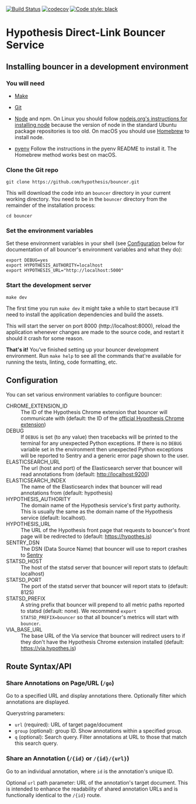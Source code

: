 [![Build Status](https://travis-ci.org/hypothesis/bouncer.svg?branch=master)](https://travis-ci.org/hypothesis/bouncer)
[![codecov](https://codecov.io/gh/hypothesis/bouncer/branch/master/graph/badge.svg)](https://codecov.io/gh/hypothesis/bouncer)
[![Code style: black](https://img.shields.io/badge/code%20style-black-000000.svg)](https://github.com/ambv/black)

Hypothesis Direct-Link Bouncer Service
======================================

Installing bouncer in a development environment
-----------------------------------------------

### You will need

* [Make](https://www.gnu.org/software/make/)

* [Git](https://git-scm.com/)

* [Node](https://nodejs.org/) and npm.
  On Linux you should follow
  [nodejs.org's instructions for installing node](https://nodejs.org/en/download/package-manager/)
  because the version of node in the standard Ubuntu package repositories is
  too old.
  On macOS you should use [Homebrew](https://brew.sh/) to install node.

* [pyenv](https://github.com/pyenv/pyenv)
  Follow the instructions in the pyenv README to install it.
  The Homebrew method works best on macOS.

### Clone the Git repo

    git clone https://github.com/hypothesis/bouncer.git

This will download the code into an `bouncer` directory in your current working
directory. You need to be in the `bouncer` directory from the remainder of the
installation process:

    cd bouncer

### Set the environment variables

Set these environment variables in your shell (see
[Configuration](#configuration) below for documentation of all bouncer's
environment variables and what they do):

    export DEBUG=yes
    export HYPOTHESIS_AUTHORITY=localhost
    export HYPOTHESIS_URL="http://localhost:5000"

### Start the development server

    make dev

The first time you run `make dev` it might take a while to start because it'll
need to install the application dependencies and build the assets.

This will start the server on port 8000 (http://localhost:8000), reload the
application whenever changes are made to the source code, and restart it should
it crash for some reason.

**That's it!** You’ve finished setting up your bouncer development environment. Run
`make help` to see all the commands that're available for running the tests,
linting, code formatting, etc.

Configuration
-------------

You can set various environment variables to configure bouncer:

<dl>
<dt>CHROME_EXTENSION_ID</dt>
<dd>The ID of the Hypothesis Chrome extension that bouncer will communicate with
(default: the ID of the <a href="https://chrome.google.com/webstore/detail/hypothesis-web-pdf-annota/bjfhmglciegochdpefhhlphglcehbmek" rel="nofollow">official Hypothesis Chrome extension</a>)</dd>

<dt>DEBUG</dt>
<dd>If <code>DEBUG</code> is set (to any value) then tracebacks will be printed to the
terminal for any unexpected Python exceptions. If there is no <code>DEBUG</code>
variable set in the environment then unexpected Python exceptions will be
reported to Sentry and a generic error page shown to the user.</dd>

<dt>ELASTICSEARCH_URL</dt>
<dd>The url (host and port) of the Elasticsearch server that bouncer will read
annotations from (default: <a href="http://localhost:9200" rel="nofollow">http://localhost:9200</a>)</dd>

<dt>ELASTICSEARCH_INDEX</dt>
<dd>The name of the Elasticsearch index that bouncer will read annotations
from (default: hypothesis)</dd>

<dt>HYPOTHESIS_AUTHORITY</dt>
<dd>The domain name of the Hypothesis service's first party authority.
This is usually the same as the domain name of the Hypothesis service
(default: localhost).</dd>

<dt>HYPOTHESIS_URL</dt>
<dd>The URL of the Hypothesis front page that requests to bouncer's front page
will be redirected to (default: <a href="https://hypothes.is" rel="nofollow">https://hypothes.is</a>)</dd>

<dt>SENTRY_DSN</dt>
<dd>The DSN (Data Source Name) that bouncer will use to report crashes to
<a href="https://getsentry.com/" rel="nofollow">Sentry</a></dd>

<dt>STATSD_HOST</dt>
<dd>The host of the statsd server that bouncer will report stats to
(default: localhost)</dd>

<dt>STATSD_PORT</dt>
<dd>The port of the statsd server that bouncer will report stats to
(default: 8125)</dd>

<dt>STATSD_PREFIX</dt>
<dd>A string prefix that bouncer will prepend to all metric paths reported to
statsd (default: none).
We recommend <code>export STATSD_PREFIX=bouncer</code> so that all bouncer's metrics
will start with <code>bouncer</code>.</dd>

<dt>VIA_BASE_URL</dt>
<dd>The base URL of the Via service that bouncer will redirect users to if they
don't have the Hypothesis Chrome extension installed
(default: <a href="https://via.hypothes.is" rel="nofollow">https://via.hypothes.is</a>)</dd>
</dl>

Route Syntax/API
----------------

### Share Annotations on Page/URL (`/go`)

Go to a specified URL and display annotations there. Optionally filter which
annotations are displayed.

Querystring parameters:

* `url` (required): URL of target page/document
* `group` (optional): group ID. Show annotations within a specified group.
* `q` (optional): Search query. Filter annotations at URL to those that match
  this search query.

### Share an Annotation (`/{id}` or `/{id}/{url}`)

Go to an individual annotation, where `id` is the annotation's unique ID.

Optional `url` path parameter: URL of the annotation's target document.
This is intended to enhance the readability of shared annotation URLs and
is functionally identical to the `/{id}` route.
